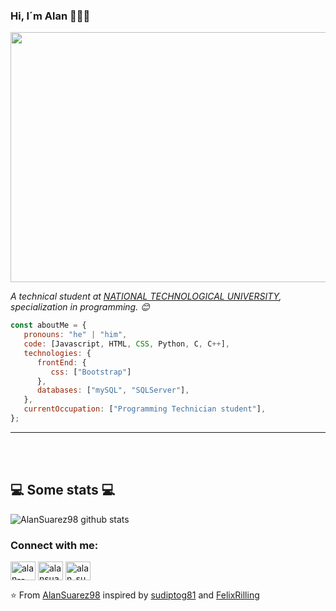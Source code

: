 ### Hi, I´m Alan 👋👨‍💻

<img src="https://i.pinimg.com/originals/a5/35/60/a53560c8088900e266880f779dacced7.gif" width = "550" height = "400">

<p><em>A technical student at <a href="https://frro.cvg.utn.edu.ar/">NATIONAL TECHNOLOGICAL UNIVERSITY</a>, 
specialization in programming. 😊</br>
</em></p>


```javascript
const aboutMe = {
   pronouns: "he" | "him",
   code: [Javascript, HTML, CSS, Python, C, C++],
   technologies: {
      frontEnd: {
         css: ["Bootstrap"]
      },
      databases: ["mySQL", "SQLServer"],
   },
   currentOccupation: ["Programming Technician student"],
};
```
---
</br></br>
<h2>💻 Some stats 💻</h2>

![AlanSuarez98 github stats](https://github-readme-stats.vercel.app/api?username=AlanSuarez98&show_icons=true&title_color=fff&icon_color=79ff97&text_color=9f9f9f&bg_color=151515)

<h3 align="left">Connect with me:</h3>
<p align="left">
<a href="https://linkedin.com/in/alan--suarez" target="blank"><img align="center" src="https://raw.githubusercontent.com/rahuldkjain/github-profile-readme-generator/master/src/images/icons/Social/linked-in-alt.svg" alt="alan--suarez" height="30" width="40" /></a>
<a href="https://fb.com/alansuarez1998" target="blank"><img align="center" src="https://raw.githubusercontent.com/rahuldkjain/github-profile-readme-generator/master/src/images/icons/Social/facebook.svg" alt="alansuarez1998" height="30" width="40" /></a>
<a href="https://instagram.com/alan_suarez98" target="blank"><img align="center" src="https://raw.githubusercontent.com/rahuldkjain/github-profile-readme-generator/master/src/images/icons/Social/instagram.svg" alt="alan_suarez98" height="30" width="40" /></a>
</p>

⭐️ From [AlanSuarez98](https://github.com/reeveng) inspired by [sudiptog81](https://github.com/sudiptog81) and  [FelixRilling](https://github.com/)
